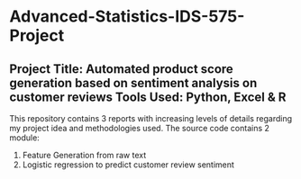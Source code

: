 # Advanced-Statistics-IDS-575-Project
Project Title: Automated product score generation based on sentiment analysis on customer reviews
Tools Used: Python, Excel & R
-----------------------------------------------------------------------------------------------------
This repository contains 3 reports with increasing levels of details regarding my project idea and methodologies used.
The source code contains 2 module:
1.  Feature Generation from raw text
2.  Logistic regression to predict customer review sentiment
